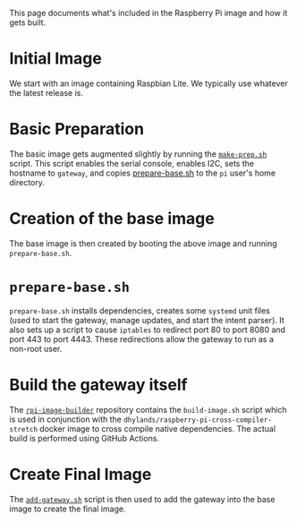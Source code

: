 This page documents what's included in the Raspberry Pi image and how it gets built.

# Initial Image

We start with an image containing Raspbian Lite. We typically use whatever the latest release is.

# Basic Preparation

The basic image gets augmented slightly by running the [`make-prep.sh`](https://github.com/mozilla-iot/gateway/blob/master/image/make-prep.sh) script. This script enables the serial console, enables I2C, sets the hostname to `gateway`, and copies [prepare-base.sh](https://github.com/mozilla-iot/gateway/blob/master/image/prepare-base.sh) to the `pi` user's home directory.

# Creation of the base image

The base image is then created by booting the above image and running `prepare-base.sh`.

# `prepare-base.sh`

`prepare-base.sh` installs dependencies, creates some `systemd` unit files (used to start the gateway, manage updates, and start the intent parser). It also sets up a script to cause `iptables` to redirect port 80 to port 8080 and port 443 to port 4443. These redirections allow the gateway to run as a non-root user.

# Build the gateway itself

The [`rpi-image-builder`](https://github.com/mozilla-iot/rpi-image-builder) repository contains the `build-image.sh` script which is used in conjunction with the `dhylands/raspberry-pi-cross-compiler-stretch` docker image to cross compile native dependencies. The actual build is performed using GitHub Actions.

# Create Final Image

The [`add-gateway.sh`](https://github.com/mozilla-iot/gateway/blob/master/image/add-gateway.sh) script is then used to add the gateway into the base image to create the final image.